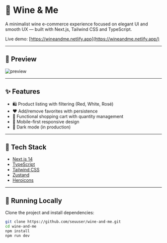 # 🍷 Wine & Me

A minimalist wine e-commerce experience focused on elegant UI and smooth UX — built with Next.js, Tailwind CSS and TypeScript.

Live demo: [https://wineandme.netlify.app](https://wineandme.netlify.app/)

---
## 📸 Preview

![preview](https://i.imgur.com/r2mp13I.png)

---


## ✨ Features

- 🛍️ Product listing with filtering (Red, White, Rosé)
- ❤️ Add/remove favorites with persistence
- 🛒 Functional shopping cart with quantity management
- 📱 Mobile-first responsive design
- 🌙 Dark mode (in production)

---

## 🧰 Tech Stack

- [Next.js 14](https://nextjs.org)
- [TypeScript](https://www.typescriptlang.org)
- [Tailwind CSS](https://tailwindcss.com)
- [Zustand](https://zustand-demo.pmnd.rs/)
- [Heroicons](https://heroicons.com)

---

## 🚀 Running Locally

Clone the project and install dependencies:

```bash
git clone https://github.com/seuuser/wine-and-me.git
cd wine-and-me
npm install
npm run dev
